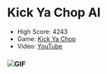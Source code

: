 # Kick Ya Chop AI
* High Score: 4243
* Game: [Kick Ya Chop](https://www.addictinggames.com/clicker/kick-ya-chop)
* Video: [YouTube](https://youtu.be/8hsjaKSZLWE)
### ![GIF](https://media.giphy.com/media/7njqMNZjadiPkD0pPM/giphy.gif)

